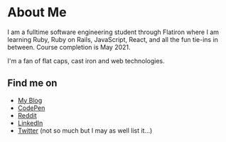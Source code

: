 # About Me

I am a fulltime software engineering student through Flatiron where I am learning Ruby, Ruby on Rails, JavaScript, React, and all the fun tie-ins in between. Course completion is May 2021.

I'm a fan of flat caps, cast iron and web technologies.

## Find me on

- [My Blog](https://www.roymosby.me/)
- [CodePen](https://codepen.io/egomadking)
- [Reddit](https://www.reddit.com/user/royemosby)
- [LinkedIn](https://www.linkedin.com/in/roy-mosby/)
- [Twitter](https://twitter.com/royemosby) (not so much but I may as well list it...)
